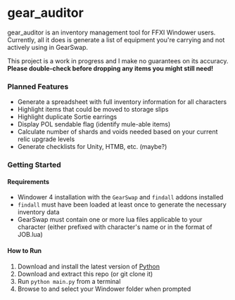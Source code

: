 # gear_auditor

gear_auditor is an inventory management tool for FFXI Windower users.  Currently, all it does is generate a list of equipment you're carrying and not actively using in GearSwap. 

This project is a work in progress and I make no guarantees on its accuracy.  **Please double-check before dropping any items you might still need!**

### Planned Features

- Generate a spreadsheet with full inventory information for all characters
- Highlight items that could be moved to storage slips
- Highlight duplicate Sortie earrings
- Display POL sendable flag (identify mule-able items)
- Calculate number of shards and voids needed based on your current relic upgrade levels
- Generate checklists for Unity, HTMB, etc. (maybe?)

### Getting Started

#### Requirements
- Windower 4 installation with the `GearSwap` and `findall` addons installed
- `findall` must have been loaded at least once to generate the necessary inventory data
- GearSwap must contain one or more lua files applicable to your character (either prefixed with character's name or in the format of JOB.lua) 

#### How to Run

1. Download and install the latest version of [Python](https://www.python.org/downloads/)
2. Download and extract this repo (or git clone it)
3. Run `python main.py` from a terminal
4. Browse to and select your Windower folder when prompted
